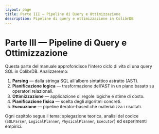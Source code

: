 ```yaml
---
layout: page
title: Parte III — Pipeline di Query e Ottimizzazione
description: Pipeline di query e ottimizzazione in ColibrDB
---
```


# Parte III — Pipeline di Query e Ottimizzazione

Questa parte del manuale approfondisce l'intero ciclo di vita di una query SQL in ColibrDB. Analizzeremo:
1. **Parsing** — dalla stringa SQL all'albero sintattico astratto (AST).
2. **Pianificazione logica** — trasformazione dell'AST in un piano basato su operatori relazionali.
3. **Ottimizzazione** — applicazione di regole logiche e stime di costo.
4. **Pianificazione fisica** — scelta degli algoritmi concreti.
5. **Esecuzione** — pipeline iterator-based che materializza i risultati.

Ogni capitolo segue il tema: spiegazione teorica, analisi del codice (`SQLParser`, `LogicalPlanner`, `PhysicalPlanner`, `Executor`) ed esperimenti empirici.
